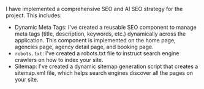  I have implemented a comprehensive SEO and AI SEO strategy for the project. This includes:

   * Dynamic Meta Tags: I've created a reusable SEO component to manage meta tags (title, description,
     keywords, etc.) dynamically across the application. This component is implemented on the home page,
     agencies page, agency detail page, and booking page.
   * `robots.txt`: I've created a robots.txt file to instruct search engine crawlers on how to index your
     site.
   * Sitemap: I've created a dynamic sitemap generation script that creates a sitemap.xml file, which helps
     search engines discover all the pages on your site.